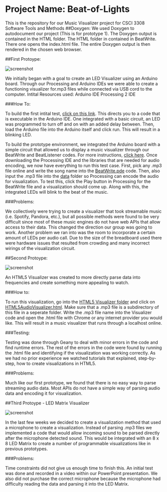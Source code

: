 Project Name: Beat-of-Lights
==============

This is the repository for our Music Visualizer project for CSCI 3308 Software Tools and Methods
##Doxygen:
We used Doxygen to autodocument our project (This is for prototype 1).  The Doxygen output is contained in the HTML folder.  The HTML folder in contained in BeatWrite. There one opens the index.html file.  The entire Doxygen output is then rendered in the chosen web browser.

##First Protoype:

![screenshot](http://i.imgur.com/sjF80ek.png?1)

We initially began with a goal to create an LED Visualizer using an Arduino board. Through our Processing and Arduino IDEs we were able to create a functioning visualizer for.mp3 files while connected via USB cord to the computer.
Intital Resources used: 
Arduino IDE
Processing 2 IDE

###How To:

To build the first intital test, [click on this link](https://github.com/dano8957/Fall-14-Final-Submission/blob/master/basic_arduino_code/basic_arduino_code.ino). This directs you to a code that is executable in the Arduino IDE. One integrated with a basic circuit, an LED was programmed to turn off and on with an added delay between. Then, load the Arduino file into the Arduino itself and click run. This will result in a blinking LED. 

To build the prototype environment, we integrated the Arduino board with a simple circuit that allowed us to display a music visualizer through our BeatWrite and BeatListener codes. For more instructions, [click here](http://www.instructables.com/id/How-to-Make-LEDs-Flash-to-Music-with-an-Arduino/all/?lang=de). Once downloading the Processing IDE and the libraries that are needed for audio encoding, we now have everything to run this test case. First, pick any .mp3 file online and write the song name into the [BeatWrite.pde](https://github.com/dano8957/Fall-14-Final-Submission/blob/master/BeatWrite/BeatWrite.pde) code. Then, also input the .mp3 file into the [data](https://github.com/dano8957/Fall-14-Final-Submission/tree/master/BeatWrite/data) folder so  Processing can encode the audio for visualization. To test this, click the Play button in Processing for the BeatWrite file and a visualization should come up. Along with this, the integrated LEDs will blink to the beat of the music. 

###Problems:

We collectively were trying to create a visualizer that took streamable music (i.e. Spotify, Pandora, etc.), but all possible methods were found to be very difficult since most of these music engines do not have web APIs that allow access to their data. This changed the direction our group was going to work. Another problem we ran into was the room to incorporate a certain amount of LEDs per audio call. Due to the size of the breadboard used there were hardware issues that resulted from crowding and many incorrect wirings of the visualization circuit.

##Second Protoype:

![screenshot](http://i.imgur.com/BStrqjU.png?1)

An HTML5 Visualizer was created to more directly parse data into frequencies and create something more appealing to watch. 

###How to:

To run this visualization, go into the [HTML5 Visualizer folder](https://github.com/dano8957/Fall-14-Final-Submission/tree/master/HTML5%20Visualizer) and click on [HTML5AudioVisualizer.html](https://github.com/dano8957/Fall-14-Final-Submission/blob/master/HTML5%20Visualizer/HTML5AudioVisualizer.html). Make sure that a .mp3 file is a subdirectory of this file in a seperate folder. Write the .mp3 file name into the Visualizer code and open the .html file with Chrome or any internet provider you would like. This will result in a music visualizer that runs through a localhost online. 

###Testing:

Testing was done through Geany to deal with minor errors in the code and find runtime errors. The rest of the errors in the code were found by running the .html file and identifying if the visualization was working correctly. As we had no prior experience we watched tutorials that explained, step-by-step, how to create visualizations in HTML5. 

###Problems:

Much like our first prototype, we found that there is no easy way to parse streaming audio data. Most APIs do not have a simple way of parsing audio data and encoding it for visualization. 


##Third Protoype - LED Matrix Visualizer

![screenshot](http://i.imgur.com/PID1vgJ.png?1)

In the last few weeks we decided to create a visualization method that used a microphone to create a visualization. Instead of parsing .mp3 files we implemented a code that would allow incoming sound to be parsed directly after the microphone detected sound. This would be integrated with an 8 x 8 LED Matrix to create a number of programmable visualizations like in previous prototypes.



###Problems:

Time constraints did not give us enough time to finish this. An initial test was done and recorded in a video within our PowerPoint presentation. We also did not purchase the correct microphone because the microphone had difficulty reading the data and parsing it into the LED Matrix.



